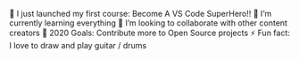 🔭 I just launched my first course: Become A VS Code SuperHero!!
🌱 I’m currently learning everything 
👯 I’m looking to collaborate with other content creators
🥅 2020 Goals: Contribute more to Open Source projects
⚡ Fun fact: I love to draw and play guitar / drums
